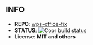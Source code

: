 ## INFO

- **REPO**: [wps-office-fix](https://github.com/JamesBrosy/wps-office-fix)
- **STATUS**: [![Copr build status](https://copr.fedorainfracloud.org/coprs/clarlok/wps-office-fix/package/wps-office-fix/status_image/last_build.png)](https://copr.fedorainfracloud.org/coprs/clarlok/wps-office-fix/package/wps-office-fix/)
- License: **MIT and others**